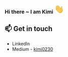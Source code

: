 ### Hi there ~ I am Kimi  <img src="https://raw.githubusercontent.com/kimi0230/kimi0230/master/gifs/Hi.gif" width="30px">


## 📫 Get in touch
- LinkedIn
- Medium - [kimi0230](https://medium.com/@kimi0230)


<!--
**kimi0230/kimi0230** is a ✨ _special_ ✨ repository because its `README.md` (this file) appears on your GitHub profile.

Here are some ideas to get you started:

- 🔭 I’m currently working on ...
- 🌱 I’m currently learning ...
- 👯 I’m looking to collaborate on ...
- 🤔 I’m looking for help with ...
- 💬 Ask me about ...
- 📫 How to reach me: ...
- 😄 Pronouns: ...
- ⚡ Fun fact: ...
-->
